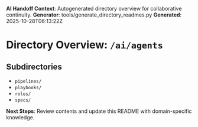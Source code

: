 <!-- AI-Handoff:START -->
**AI Handoff Context**: Autogenerated directory overview for collaborative continuity.
**Generator**: tools/generate_directory_readmes.py
**Generated**: 2025-10-28T06:13:22Z
<!-- AI-Handoff:END -->

# Directory Overview: `/ai/agents`

## Subdirectories
- `pipelines/`
- `playbooks/`
- `roles/`
- `specs/`

<!-- AI-Handoff:FOOTER-START -->
**Next Steps**: Review contents and update this README with domain-specific knowledge.
<!-- AI-Handoff:FOOTER-END -->
